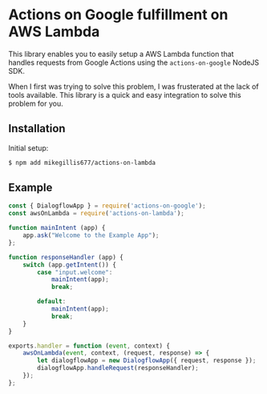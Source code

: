 # Actions on Google fulfillment on AWS Lambda

This library enables you to easily setup a AWS Lambda function that handles requests from Google Actions using
the `actions-on-google` NodeJS SDK.

When I first was trying to solve this problem, I was frusterated at the lack of tools available.
This library is a quick and easy integration to solve this problem for you.

## Installation

Initial setup:

```bash
$ npm add mikegillis677/actions-on-lambda
```

## Example

```javascript
const { DialogflowApp } = require('actions-on-google');
const awsOnLambda = require('actions-on-lambda');

function mainIntent (app) {
    app.ask("Welcome to the Example App");
};

function responseHandler (app) {
    switch (app.getIntent()) {
        case "input.welcome":
            mainIntent(app);
            break;

        default:
            mainIntent(app);
            break;
    }
}

exports.handler = function (event, context) {
    awsOnLambda(event, context, (request, response) => {
        let dialogflowApp = new DialogflowApp({ request, response });
        dialogflowApp.handleRequest(responseHandler);
    });
};

```

